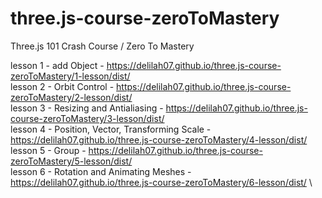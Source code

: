 # three.js-course-zeroToMastery

Three.js 101 Crash Course / Zero To Mastery

lesson 1 - add Object - https://delilah07.github.io/three.js-course-zeroToMastery/1-lesson/dist/ \
lesson 2 - Orbit Control - https://delilah07.github.io/three.js-course-zeroToMastery/2-lesson/dist/ \
lesson 3 - Resizing and Antialiasing - https://delilah07.github.io/three.js-course-zeroToMastery/3-lesson/dist/ \
lesson 4 - Position, Vector, Transforming Scale - https://delilah07.github.io/three.js-course-zeroToMastery/4-lesson/dist/ \
lesson 5 - Group - https://delilah07.github.io/three.js-course-zeroToMastery/5-lesson/dist/ \
lesson 6 - Rotation and Animating Meshes - https://delilah07.github.io/three.js-course-zeroToMastery/6-lesson/dist/ \
